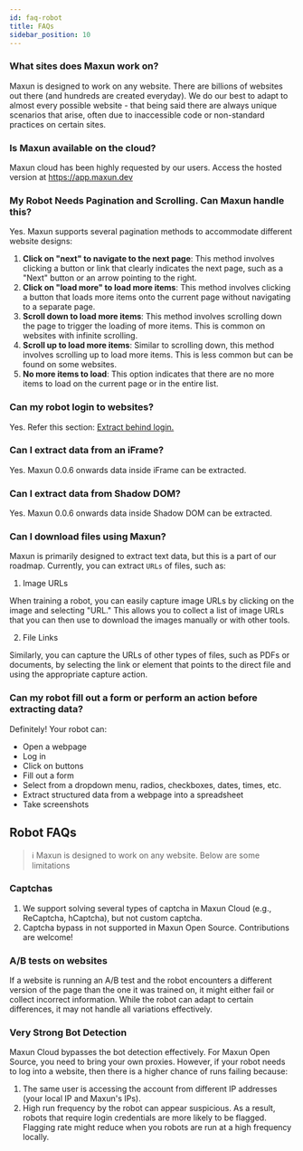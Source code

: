 ```yaml
---
id: faq-robot
title: FAQs
sidebar_position: 10
---
```

### What sites does Maxun work on?
Maxun is designed to work on any website. There are billions of websites out there (and hundreds are created everyday). We do our best to adapt to almost every possible website - that being said there are always unique scenarios that arise, often due to inaccessible code or non-standard practices on certain sites.

### Is Maxun available on the cloud?
Maxun cloud has been highly requested by our users. Access the hosted version at https://app.maxun.dev

### My Robot Needs Pagination and Scrolling. Can Maxun handle this?
Yes. Maxun supports several pagination methods to accommodate different website designs:
1. **Click on "next" to navigate to the next page**: This method involves clicking a button or link that clearly indicates the next page, such as a "Next" button or an arrow pointing to the right.
2. **Click on "load more" to load more items**: This method involves clicking a button that loads more items onto the current page without navigating to a separate page.
3. **Scroll down to load more items**: This method involves scrolling down the page to trigger the loading of more items. This is common on websites with infinite scrolling.
4. **Scroll up to load more items**: Similar to scrolling down, this method involves scrolling up to load more items. This is less common but can be found on some websites.
5. **No more items to load**: This option indicates that there are no more items to load on the current page or in the entire list.


### Can my robot login to websites?
Yes. Refer this section: <a href="/extract-login">Extract behind login.</a>

### Can I extract data from an iFrame?
Yes. Maxun 0.0.6 onwards data inside iFrame can be extracted.

### Can I extract data from Shadow DOM?
Yes. Maxun 0.0.6 onwards data inside Shadow DOM can be extracted.

### Can I download files using Maxun?
Maxun is primarily designed to extract text data, but this is a part of our roadmap.
Currently, you can extract `URLs` of files, such as:
1. Image URLs

When training a robot, you can easily capture image URLs by clicking on the image and selecting "URL." This allows you to collect a list of image URLs that you can then use to download the images manually or with other tools.

2. File Links

Similarly, you can capture the URLs of other types of files, such as PDFs or documents, by selecting the link or element that points to the direct file and using the appropriate capture action.

### Can my robot fill out a form or perform an action before extracting data?
Definitely! Your robot can:
- Open a webpage
- Log in
- Click on buttons
- Fill out a form
- Select from a dropdown menu, radios, checkboxes, dates, times, etc.
- Extract structured data from a webpage into a spreadsheet
- Take screenshots

## Robot FAQs
> ℹ️ Maxun is designed to work on any website. Below are some limitations

### Captchas
1. We support solving several types of captcha in Maxun Cloud (e.g., ReCaptcha, hCaptcha), but not custom captcha.
2. Captcha bypass in not supported in Maxun Open Source. Contributions are welcome!

### A/B tests on websites
If a website is running an A/B test and the robot encounters a different version of the page than the one it was trained on, it might either fail or collect incorrect information. While the robot can adapt to certain differences, it may not handle all variations effectively.

### Very Strong Bot Detection
Maxun Cloud bypasses the bot detection effectively. For Maxun Open Source, you need to bring your own proxies. 
However, if your robot needs to log into a website, then there is a higher chance of runs failing because:
1. The same user is accessing the account from different IP addresses (your local IP and Maxun's IPs).
2. High run frequency by the robot can appear suspicious.
As a result, robots that require login credentials are more likely to be flagged.
Flagging rate might reduce when you robots are run at a high frequency locally.

